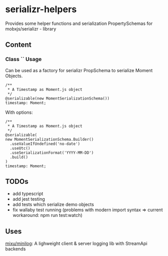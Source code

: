 # serializr-helpers
Provides some helper functions and serialization PropertySchemas for mobxjs/serializr - library

## Content 

### Class `` Usage
Can be used as a factory for serializr PropSchema to serialize Moment Objects. 

    /**
     * A Timestamp as Moment.js object
     */
    @serializable(new MomentSerializationSchema())
    timestamp: Moment;

With options: 

    /**
     * A Timestamp as Moment.js object
     */
    @serializable(
    new MomentSerializationSchema.Builder()
      .useValueIfUndefined('no-date')
      .useUtc()
      .useSerializationFormat('YYYY-MM-DD')
      .build()
    )
    timestamp: Moment;

## TODOs 

- add typescript 
- add jest testing
- add tests which serialize demo objects  
- fix wallaby test running (problems with modern import syntax => 
current workaround: npm run test:watch)

## Uses 

[mixu/minilog](https://github.com/mixu/minilog): A lighweight client & server logging lib with StreamApi backends
